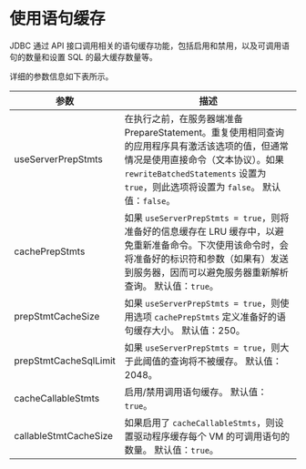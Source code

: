 使用语句缓存 
===========================

JDBC 通过 API 接口调用相关的语句缓存功能，包括启用和禁用，以及可调用语句的数量和设置 SQL 的最大缓存数量等。

详细的参数信息如下表所示。


|        **参数**         |                                                                              **描述**                                                                              |
|-----------------------|------------------------------------------------------------------------------------------------------------------------------------------------------------------|
| useServerPrepStmts    | 在执行之前，在服务器端准备 PrepareStatement。重复使用相同查询的应用程序具有激活该选项的值，但通常情况是使用直接命令（文本协议）。如果 `rewriteBatchedStatements` 设置为 `true`，则此选项将设置为 `false`。 默认值：`false`。 |
| cachePrepStmts        | 如果 `useServerPrepStmts = true`，则将准备好的信息缓存在 LRU 缓存中，以避免重新准备命令。下次使用该命令时，会将准备好的标识符和参数（如果有）发送到服务器，因而可以避免服务器重新解析查询。 默认值：`true`。                       |
| prepStmtCacheSize     | 如果 `useServerPrepStmts = true`，则使用选项 `cachePrepStmts` 定义准备好的语句缓存大小。 默认值：250。                                                                     |
| prepStmtCacheSqlLimit | 如果 `useServerPrepStmts = true`，则大于此阈值的查询将不被缓存。 默认值：2048。                                                                                         |
| cacheCallableStmts    | 启用/禁用调用语句缓存。 默认值：`true`。                                                                                                                         |
| callableStmtCacheSize | 如果启用了 `cacheCallableStmts`，则设置驱动程序缓存每个 VM 的可调用语句的数量。 默认值：`true`。                                                                                 |


